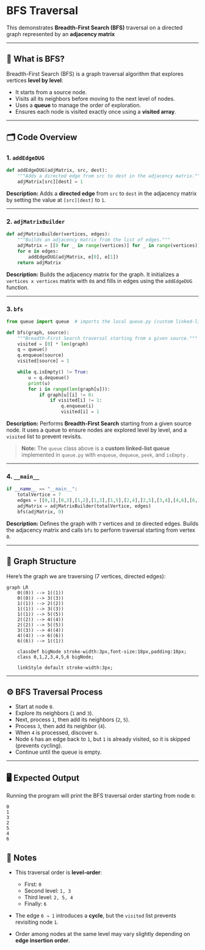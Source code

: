 # BFS Traversal

This demonstrates **Breadth-First Search (BFS)** traversal on a directed graph represented by an **adjacency matrix**

---

## 📖 What is BFS?

Breadth-First Search (BFS) is a graph traversal algorithm that explores vertices **level by level**:

* It starts from a source node.
* Visits all its neighbors before moving to the next level of nodes.
* Uses a **queue** to manage the order of exploration.
* Ensures each node is visited exactly once using a **visited array**.

---

## 🗂 Code Overview

### 1. `addEdgeDUG`

```python
def addEdgeDUG(adjMatrix, src, dest):
    """Adds a directed edge from src to dest in the adjacency matrix."""
    adjMatrix[src][dest] = 1
```

**Description:** Adds a **directed edge** from `src` to `dest` in the adjacency matrix by setting the value at `[src][dest]` to `1`.

---

### 2. `adjMatrixBuilder`

```python
def adjMatrixBuilder(vertices, edges):
    """Builds an adjacency matrix from the list of edges."""
    adjMatrix = [[0 for _ in range(vertices)] for _ in range(vertices)]
    for e in edges:
        addEdgeDUG(adjMatrix, e[0], e[1])
    return adjMatrix
```

**Description:** Builds the adjacency matrix for the graph. It initializes a `vertices x vertices` matrix with `0`s and fills in edges using the `addEdgeDUG` function.

---

### 3. `bfs`

```python
from queue import queue  # imports the local queue.py (custom linked-list queue)

def bfs(graph, source):
    """Breadth-First Search traversal starting from a given source."""
    visited = [0] * len(graph)
    q = queue()
    q.enqueue(source)
    visited[source] = 1

    while q.isEmpty() != True:
        u = q.dequeue()
        print(u)
        for i in range(len(graph[u])):
            if graph[u][i] != 0:
                if visited[i] != 1:
                    q.enqueue(i)
                    visited[i] = 1
```

**Description:** Performs **Breadth-First Search** starting from a given source node. It uses a queue to ensure nodes are explored level by level, and a `visited` list to prevent revisits.

> **Note:** The `queue` class above is a **custom linked-list queue** implemented in `queue.py` with `enqueue`, `dequeue`, `peek`, and `isEmpty` .

---

### 4. `__main__`

```python
if __name__ == "__main__":
    totalVertice = 7
    edges = [[0,1],[0,3],[1,2],[1,3],[1,5],[2,4],[2,5],[3,4],[4,6],[6,1]]
    adjMatrix = adjMatrixBuilder(totalVertice, edges)
    bfs(adjMatrix, 0)
```

**Description:** Defines the graph with `7` vertices and `10` directed edges. Builds the adjacency matrix and calls `bfs` to perform traversal starting from vertex `0`.

---

## 🔗 Graph Structure

Here’s the graph we are traversing (7 vertices, directed edges):

```mermaid
graph LR
    0((0)) --> 1((1))
    0((0)) --> 3((3))
    1((1)) --> 2((2))
    1((1)) --> 3((3))
    1((1)) --> 5((5))
    2((2)) --> 4((4))
    2((2)) --> 5((5))
    3((3)) --> 4((4))
    4((4)) --> 6((6))
    6((6)) --> 1((1))

    classDef bigNode stroke-width:3px,font-size:18px,padding:18px;
    class 0,1,2,3,4,5,6 bigNode;

    linkStyle default stroke-width:3px;
```

---

## ⚙️ BFS Traversal Process

* Start at node `0`.
* Explore its neighbors (`1` and `3`).
* Next, process `1`, then add its neighbors (`2`, `5`).
* Process `3`, then add its neighbor (`4`).
* When `4` is processed, discover `6`.
* Node `6` has an edge back to `1`, but `1` is already visited, so it is skipped (prevents cycling).
* Continue until the queue is empty.

---

## 🖥 Expected Output

Running the program will print the BFS traversal order starting from node `0`:

```
0
1
3
2
5
4
6
```

## 📝 Notes

* This traversal order is **level-order**:

  * First: `0`
  * Second level: `1, 3`
  * Third level: `2, 5, 4`
  * Finally: `6`

* The edge `6 → 1` introduces a **cycle**, but the `visited` list prevents revisiting node `1`.
* Order among nodes at the same level may vary slightly depending on **edge insertion order**.
